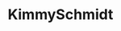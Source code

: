 ---
title: KimmySchmidt
crosslinks:
- expectedhamilton
- cakefarts
- all
- linux
- 30ROCK
- ActLikeYouBelong
---